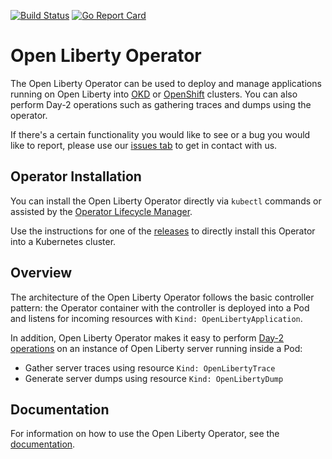 [![Build Status](https://travis-ci.org/OpenLiberty/open-liberty-operator.svg?branch=master)](https://travis-ci.org/OpenLiberty/open-liberty-operator)
[![Go Report Card](https://goreportcard.com/badge/github.com/OpenLiberty/open-liberty-operator)](https://goreportcard.com/report/github.com/OpenLiberty/open-liberty-operator)

# Open Liberty Operator

The Open Liberty Operator can be used to deploy and manage applications running on Open Liberty into [OKD](https://www.okd.io/) or [OpenShift](https://www.openshift.com/) clusters. You can also perform Day-2 operations such as gathering traces and dumps using the operator.

If there's a certain functionality you would like to see or a bug you would like to report, please use our [issues tab](https://github.com/OpenLiberty/open-liberty-operator/issues) to get in contact with us.

## Operator Installation

You can install the Open Liberty Operator directly via `kubectl` commands or assisted by the [Operator Lifecycle Manager](https://github.com/operator-framework/operator-lifecycle-manager).

Use the instructions for one of the [releases](deploy/releases) to directly install this Operator into a Kubernetes cluster.

## Overview

The architecture of the Open Liberty Operator follows the basic controller pattern: the Operator container with the controller is deployed into a Pod and listens for incoming resources with `Kind: OpenLibertyApplication`.

In addition, Open Liberty Operator makes it easy to perform [Day-2 operations](doc/user-guide.md#day-2-operations) on an instance of Open Liberty server running inside a Pod: 
- Gather server traces using resource `Kind: OpenLibertyTrace`
- Generate server dumps using resource `Kind: OpenLibertyDump`

## Documentation

For information on how to use the Open Liberty Operator, see the [documentation](doc/).
